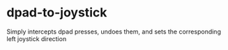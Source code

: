 # dpad-to-joystick
Simply intercepts dpad presses, undoes them, and sets the corresponding left joystick direction
